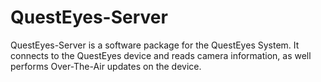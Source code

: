 # QuestEyes-Server
QuestEyes-Server is a software package for the QuestEyes System. It connects to the QuestEyes device and reads camera information, as well performs Over-The-Air updates on the device.
